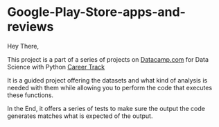 # Google-Play-Store-apps-and-reviews

Hey There, 

This project is a part of a series of projects on [Datacamp.com](https://learn.datacamp.com/) for Data Science with Python [Career Track](https://learn.datacamp.com/career-tracks/data-scientist-with-python?version=5)

It is a guided project offering the datasets and what kind of analysis is needed with them while allowing you to perform the code that executes these functions.

In the End, it offers a series of tests to make sure the output the code generates matches what is expected of the output.

